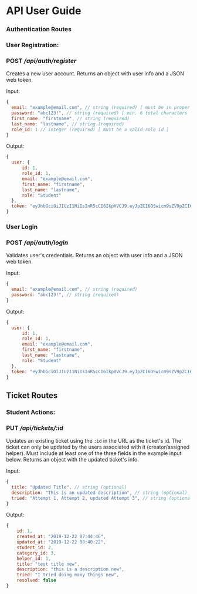 # **API User Guide**

### **Authentication Routes**

###  **User Registration**:

### POST */api/auth/register*

Creates a new user account.
Returns an object with user info and a JSON web token.

Input:
```javascript
{
  email: "example@email.com", // string (required) [ must be in proper email format ]
  password: "abc123!", // string (required) [ min. 6 total characters | min. 1 special character | min. 1 digit ]
  first_name: "firstname", // string (required)
  last_name: "lastname", // string (required)
  role_id: 1 // integer (required) [ must be a valid role id ]
}
```
Output:

```javascript
{
  user: {
      id: 1,
      role_id: 1,
      email: "example@email.com",
      first_name: "firstname",
      last_name: "lastname",
      role: "Student"
  },
  token: "eyJhbGciOiJIUzI1NiIsInR5cCI6IkpXVCJ9.eyJpZCI6OSwicm9sZV9pZCI6MSwiaWF0IjoxNTc3MTY1MDY3LCJleHAiOjE1NzcxNjg2Njd9.pg1rqfKM5BxyLssMVyL8xrCW9BjKZhmqIrODlZp16Kk"
}
```

### **User Login**
### POST */api/auth/login*

Validates user's credentials.
Returns an object with user info and a JSON web token.

Input:
```javascript
{
  email: "example@email.com", // string (required)
  password: "abc123!", // string (required)
}
```

Output:
```javascript
{
  user: {
      id: 1,
      role_id: 1,
      email: "example@email.com",
      first_name: "firstname",
      last_name: "lastname",
      role: "Student"
  },
  token: "eyJhbGciOiJIUzI1NiIsInR5cCI6IkpXVCJ9.eyJpZCI6OSwicm9sZV9pZCI6MSwiaWF0IjoxNTc3MTY1MDY3LCJleHAiOjE1NzcxNjg2Njd9.pg1rqfKM5BxyLssMVyL8xrCW9BjKZhmqIrODlZp16Kk"
}
```
## **Ticket Routes**

### **Student Actions**:

### PUT */api/tickets/:id*

Updates an existing ticket using the `:id` in the URL as the ticket's id.
The ticket can only be updated by the users associated with it (creator/assigned helper).
Must include at least one of the three fields in the example input below.
Returns an object with the updated ticket's info.

Input:
```javascript
{
  title: "Updated Title", // string (optional)
  description: "This is an updated description", // string (optional)
  tried: "Attempt 1, Attempt 2, updated Attempt 3", // string (optional)
}
```
Output:
```javascript
{
    id: 1,
    created_at: "2019-12-22 07:44:46",
    updated_at: "2019-12-22 08:40:22",
    student_id: 2,
    category_id: 3,
    helper_id: 1,
    title: "test title new",
    description: "this is a description new",
    tried: "I tried doing many things new",
    resolved: false
}
```